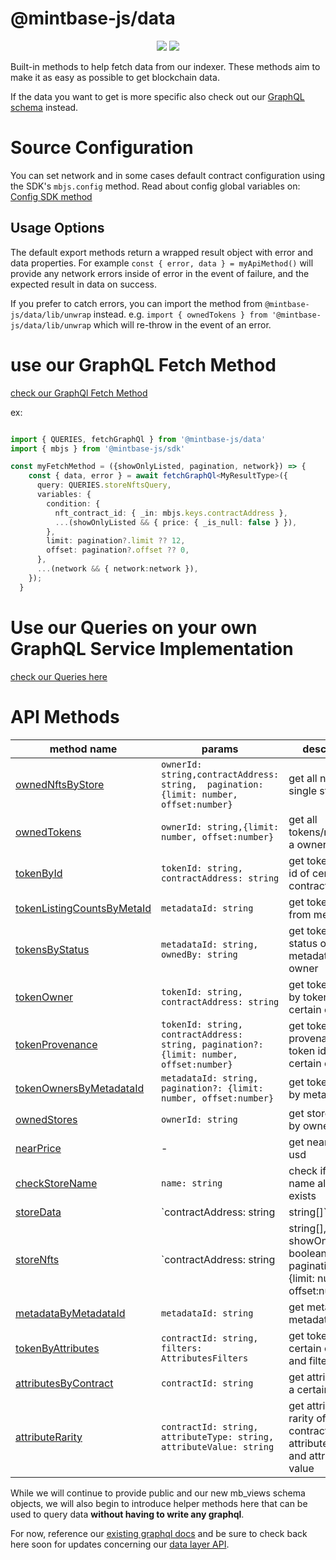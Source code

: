 
# @mintbase-js/data

<p align="center">
<img src='https://img.shields.io/npm/dw/@mintbase-js/data' />
<img src='https://img.shields.io/bundlephobia/min/@mintbase-js/data'>
</p>


Built-in methods to help fetch data from our indexer. These methods aim to make it as easy as possible to get blockchain data.

If the data you want to get is more specific also check out our [GraphQL schema](https://docs.mintbase.xyz/dev/mintbase-graph) instead.

# Source Configuration

You can set network and in some cases default contract configuration using the SDK's `mbjs.config` method. Read about config global variables on: [Config SDK method](https://docs.mintbase.io/dev/mintbase-sdk-ref/sdk/config)

## Usage Options

The default export methods return a wrapped result object with error and data properties. For example `const { error, data } = myApiMethod()` will provide any network errors inside of error in the event of failure, and the expected result in data on success.

If you prefer to catch errors, you can import the method from `@mintbase-js/data/lib/unwrap` instead. e.g. `import { ownedTokens } from '@mintbase-js/data/lib/unwrap` which will re-throw in the event of an error.


# use our GraphQL Fetch Method
[check our GraphQl Fetch Method](https://github.com/Mintbase/mintbase-js/tree/beta/packages/data/src/graphql/fetch.ts)


ex: 
```typescript

import { QUERIES, fetchGraphQl } from '@mintbase-js/data'
import { mbjs } from '@mintbase-js/sdk'

const myFetchMethod = ({showOnlyListed, pagination, network}) => {
    const { data, error } = await fetchGraphQl<MyResultType>({
      query: QUERIES.storeNftsQuery,
      variables: {
        condition: {
          nft_contract_id: { _in: mbjs.keys.contractAddress },
          ...(showOnlyListed && { price: { _is_null: false } }),
        },
        limit: pagination?.limit ?? 12,
        offset: pagination?.offset ?? 0,
      },
      ...(network && { network:network }),
    });
  }
```

# Use our Queries on your own GraphQL Service Implementation
[check our Queries here](https://github.com/Mintbase/mintbase-js/tree/beta/packages/data/src/api/queries.ts)

# API Methods

| method name | params | description |
|--|--|--|
| [ownedNftsByStore](https://github.com/Mintbase/mintbase-js/tree/beta/packages/data/src/api/ownedNftsByStore/README.md) | `ownerId: string,contractAddress: string,  pagination: {limit: number, offset:number}`  |get all nfts from a single store|
| [ownedTokens](https://github.com/Mintbase/mintbase-js/tree/beta/packages/data/src/api/ownedTokens/README.md) | `ownerId: string,{limit: number, offset:number}` |get all tokens/nfts from a owner|
| [tokenById](https://github.com/Mintbase/mintbase-js/tree/beta/packages/data/src/api/tokenById/README.md) | `tokenId: string, contractAddress: string` |get token data by id of certain contract|
| [tokenListingCountsByMetaId](https://github.com/Mintbase/mintbase-js/tree/beta/packages/data/src/api/tokenListingCountsByMetaId/README.md) | `metadataId: string` | get token listings from metadata id |
| [tokensByStatus](https://github.com/Mintbase/mintbase-js/tree/beta/packages/data/src/api/tokensByStatus/README.md) | `metadataId: string, ownedBy: string` |get token by status on metadataId, and owner|
| [tokenOwner](https://github.com/Mintbase/mintbase-js/tree/beta/packages/data/src/api/tokenOwner/README.md) | `tokenId: string, contractAddress: string` |get token owner by token id and certain contract|
| [tokenProvenance](https://github.com/Mintbase/mintbase-js/tree/beta/packages/data/src/api/tokenProvenance/README.md) | `tokenId: string, contractAddress: string, pagination?: {limit: number, offset:number}` |get token provenance by token id and certain contract|
| [tokenOwnersByMetadataId](https://github.com/Mintbase/mintbase-js/tree/beta/packages/data/src/api/tokenOwnersByMetadataId/README.md) | `metadataId: string, pagination?: {limit: number, offset:number}` |get token owners by metadata id|
| [ownedStores](https://github.com/Mintbase/mintbase-js/tree/beta/packages/data/src/api/ownedStores/README.md) | `ownerId: string` |get stores owned by owner id|
| [nearPrice](https://github.com/Mintbase/mintbase-js/tree/beta/packages/data/src/api/nearPrice/README.md) | - |get near price in usd|
| [checkStoreName](https://github.com/Mintbase/mintbase-js/tree/beta/packages/data/src/api/checkStoreName/README.md) | `name: string` |check if store name already exists|
| [storeData](https://github.com/Mintbase/mintbase-js/tree/beta/packages/data/src/api/storeData/README.md) | `contractAddress: string | string[]` |get store data by certain contract or contracts|
| [storeNfts](https://github.com/Mintbase/mintbase-js/tree/beta/packages/data/src/api/storeNfts/README.md) | `contractAddress: string | string[], showOnlyListed?: boolean, pagination?: {limit: number, offset:number}` |get store nfts by certain contract|
| [metadataByMetadataId](https://github.com/Mintbase/mintbase-js/tree/beta/packages/data/src/api/metadataByMetadataId/README.md) | `metadataId: string` |get metadata by metadataId|
| [tokenByAttributes](https://github.com/Mintbase/mintbase-js/tree/beta/packages/data/src/api/tokenByAttributes/README.md) | `contractId: string, filters: AttributesFilters` |get tokens of a certain contract and filters|
| [attributesByContract](https://github.com/Mintbase/mintbase-js/tree/beta/packages/data/src/api/attributesByContract/README.md) | `contractId: string` |get attributes of a certain contract|
| [attributeRarity](https://github.com/Mintbase/mintbase-js/tree/beta/packages/data/src/api/attributeRarity/README.md) | `contractId: string,   attributeType: string, attributeValue: string` |get attribute rarity of a certain contract, attribute type and attribute value|

While we will continue to provide public and our new mb_views schema objects, we will also begin to introduce helper methods here that can be used to query data **without having to write any graphql**.



For now, reference our [existing graphql docs](https://docs.mintbase.io/dev/read-data/mintbase-graph) and be sure to check back here soon for updates concerning our [data layer API](src/api/).